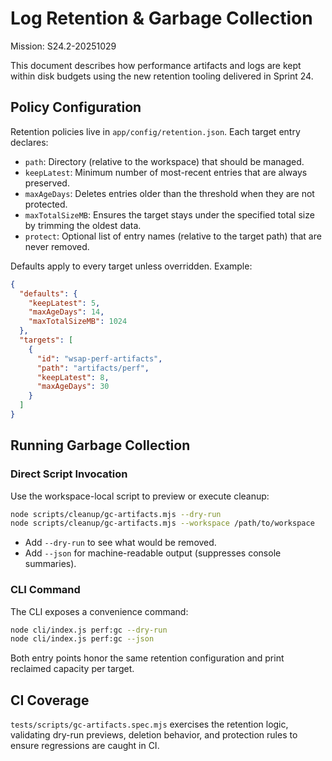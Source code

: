 # Log Retention & Garbage Collection

Mission: S24.2-20251029

This document describes how performance artifacts and logs are kept within disk budgets using the new retention tooling delivered in Sprint 24.

## Policy Configuration

Retention policies live in `app/config/retention.json`. Each target entry declares:

- `path`: Directory (relative to the workspace) that should be managed.
- `keepLatest`: Minimum number of most-recent entries that are always preserved.
- `maxAgeDays`: Deletes entries older than the threshold when they are not protected.
- `maxTotalSizeMB`: Ensures the target stays under the specified total size by trimming the oldest data.
- `protect`: Optional list of entry names (relative to the target path) that are never removed.

Defaults apply to every target unless overridden. Example:

```json
{
  "defaults": {
    "keepLatest": 5,
    "maxAgeDays": 14,
    "maxTotalSizeMB": 1024
  },
  "targets": [
    {
      "id": "wsap-perf-artifacts",
      "path": "artifacts/perf",
      "keepLatest": 8,
      "maxAgeDays": 30
    }
  ]
}
```

## Running Garbage Collection

### Direct Script Invocation

Use the workspace-local script to preview or execute cleanup:

```bash
node scripts/cleanup/gc-artifacts.mjs --dry-run
node scripts/cleanup/gc-artifacts.mjs --workspace /path/to/workspace
```

- Add `--dry-run` to see what would be removed.
- Add `--json` for machine-readable output (suppresses console summaries).

### CLI Command

The CLI exposes a convenience command:

```bash
node cli/index.js perf:gc --dry-run
node cli/index.js perf:gc --json
```

Both entry points honor the same retention configuration and print reclaimed capacity per target.

## CI Coverage

`tests/scripts/gc-artifacts.spec.mjs` exercises the retention logic, validating dry-run previews, deletion behavior, and protection rules to ensure regressions are caught in CI.
